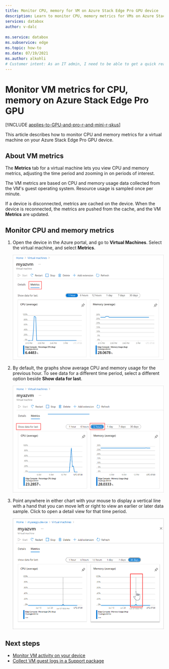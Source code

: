 ```yaml
---
title: Monitor CPU, memory for VM on Azure Stack Edge Pro GPU device
description: Learn to monitor CPU, memory metrics for VMs on Azure Stack Edge Pro GPU devices in Azure portal.
services: databox
author: v-dalc

ms.service: databox
ms.subservice: edge
ms.topic: how-to
ms.date: 07/19/2021
ms.author: alkohli
# Customer intent: As an IT admin, I need to be able to get a quick read of CPU and memory usage by a virtual machine on my Azure Stack Edge Pro GPU device.
---
```


# Monitor VM metrics for CPU, memory on Azure Stack Edge Pro GPU

[!INCLUDE [applies-to-GPU-and-pro-r-and-mini-r-skus](../../includes/azure-stack-edge-applies-to-gpu-pro-r-mini-r-sku.md)]

This article describes how to monitor CPU and memory metrics for a virtual machine on your Azure Stack Edge Pro GPU device.

## About VM metrics

The **Metrics** tab for a virtual machine lets you view CPU and memory metrics, adjusting the time period and zooming in on periods of interest.

The VM metrics are based on CPU and memory usage data collected from the VM's guest operating system. Resource usage is sampled once per minute.

If a device is disconnected, metrics are cached on the device. When the device is reconnected, the metrics are pushed from the cache, and the VM **Metrics** are updated.

## Monitor CPU and memory metrics

1. Open the device in the Azure portal, and go to **Virtual Machines**. Select the virtual machine, and select **Metrics**.

    ![Metrics tab on the dashboard for a virtual machine](media/azure-stack-edge-gpu-monitor-virtual-machine-metrics/metrics-01.png)

2. By default, the graphs show average CPU and memory usage for the previous hour. To see data for a different time period, select a different option beside **Show data for last**.

    ![Metrics tab showing average CPU and memory usage for the last 12 hours](./media/azure-stack-edge-gpu-monitor-virtual-machine-metrics/metrics-02.png)

3. Point anywhere in either chart with your mouse to display a vertical line with a hand that you can move left or right to view an earlier or later data sample. Click to open a detail view for that time period.

    ![Screenshot showing how to hover over the 0 percent data line to view an earlier or later data sample.](./media/azure-stack-edge-gpu-monitor-virtual-machine-metrics/metrics-03.png)


## Next steps

- [Monitor VM activity on your device](azure-stack-edge-gpu-monitor-virtual-machine-activity.md)
- [Collect VM guest logs in a Support package](azure-stack-edge-gpu-collect-virtual-machine-guest-logs.md)
